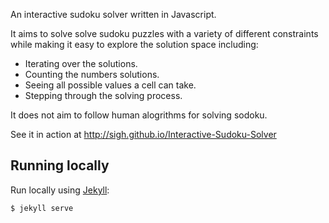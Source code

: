 An interactive sudoku solver written in Javascript.

It aims to solve solve sudoku puzzles with a variety of different constraints
while making it easy to explore the solution space including:

 - Iterating over the solutions.
 - Counting the numbers solutions.
 - Seeing all possible values a cell can take.
 - Stepping through the solving process.

 It does not aim to follow human alogrithms for solving sodoku.

See it in action at http://sigh.github.io/Interactive-Sudoku-Solver

## Running locally

Run locally using [Jekyll](https://jekyllrb.com/):

```
$ jekyll serve
```
